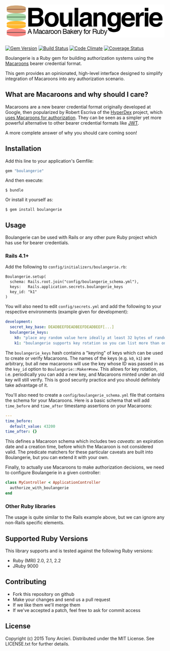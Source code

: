 ![Boulangerie](https://raw.githubusercontent.com/cryptosphere/boulangerie/master/boulangerie.png)
==============
[![Gem Version](https://badge.fury.io/rb/boulangerie.svg)](http://rubygems.org/gems/boulangerie)
[![Build Status](https://travis-ci.org/cryptosphere/boulangerie.svg)](https://travis-ci.org/cryptosphere/boulangerie)
[![Code Climate](https://codeclimate.com/github/cryptosphere/boulangerie/badges/gpa.svg)](https://codeclimate.com/github/cryptosphere/boulangerie)
[![Coverage Status](https://coveralls.io/repos/cryptosphere/boulangerie/badge.svg?branch=master&service=github)](https://coveralls.io/github/cryptosphere/boulangerie?branch=master)

Boulangerie is a Ruby gem for building authorization systems using the
[Macaroons](http://macaroons.io) bearer credential format.

This gem provides an opinionated, high-level interface designed to simplify
integration of Macaroons into any authorization scenario.

## What are Macaroons and why should I care?

Macaroons are a new bearer credential format originally developed at Google,
then popularized by Robert Escriva of the [HyperDex] project, which
[uses Macaroons for authorization][HyperDex Macaroons]. They can be seen as
a simpler yet more powerful alternative to other bearer credential formats
like [JWT].

A more complete answer of why you should care coming soon!

[HyperDex]: http://hyperdex.org/
[HyperDex Macaroons]: http://hyperdex.org/doc/latest/Authorization/
[JWT]: http://jwt.io/

## Installation

Add this line to your application's Gemfile:

```ruby
gem "boulangerie"
```

And then execute:

    $ bundle

Or install it yourself as:

    $ gem install boulangerie

## Usage

Boulangerie can be used with Rails or any other pure Ruby project which has
use for bearer credentials.

### Rails 4.1+

Add the following to `config/initializers/boulangerie.rb`:

```rails
Boulangerie.setup(
  schema: Rails.root.join("config/boulangerie_schema.yml"),
  keys:   Rails.application.secrets.boulangerie_keys
  key_id: "k1"
)
```

You will also need to edit `config/secrets.yml` and add the following to
your respective environments (example given for development):

```yaml
development:
  secret_key_base: DEADBEEFDEADBEEFDEADBEEF[...]
  boulangerie_keys:
    k0: "place any random value here ideally at least 32 bytes of random hex"
    k1: "boulangerie supports key rotation so you can list more than one key"
```

The `boulangerie_keys` hash contains a "keyring" of keys which can be used to
create or verify Macaroons. The names of the keys (e.g. `k0`, `k1`) are
arbitrary, but all new macaroons will use the key whose ID was passed in as
the `key_id` option to `Boulangerie::Maker#new`. This allows for key rotation,
i.e. periodically you can add a new key, and Macaroons minted under an old key
will still verify. This is good security practice and you should definitely
take advantage of it.

You'll also need to create a `config/boulangerie_schema.yml` file that
contains the schema for your Macaroons. Here is a basic schema that will
add `time_before` and `time_after` timestamp assertions on your Macaroons:

```yaml
---
time_before:
  default_value: 43200
time_after: {}
```

This defines a Macaroon schema which includes two *caveats*: an expiration
date and a creation time, before which the Macaroon is not considered valid.
The predicate matchers for these particular caveats are built into
Boulangerie, but you can extend it with your own.

Finally, to actually use Macaroons to make authorization decisions, we need
to configure Boulangerie in a given controller:

```ruby
class MyController < ApplicationController
  authorize_with_boulangerie
end
```

### Other Ruby libraries

The usage is quite similar to the Rails example above, but we can ignore any
non-Rails specific elements.

## Supported Ruby Versions

This library supports and is tested against the following Ruby versions:

* Ruby (MRI) 2.0, 2.1, 2.2
* JRuby 9000

## Contributing

* Fork this repository on github
* Make your changes and send us a pull request
* If we like them we'll merge them
* If we've accepted a patch, feel free to ask for commit access

## License

Copyright (c) 2015 Tony Arcieri. Distributed under the MIT License. See
LICENSE.txt for further details.
